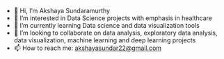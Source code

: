 - 👋 Hi, I’m Akshaya Sundaramurthy
- 👀 I’m interested in Data Science projects with emphasis in healthcare
- 🌱 I’m currently learning Data science and data visualization tools
- 💞️ I’m looking to collaborate on data analysis, exploratory data analysis, data visualization, machine learning and deep learning projects
- 📫 How to reach me: akshayasundar22@gmail.com

<!---
akshayasundar22/akshayasundar22 is a ✨ special ✨ repository because its `README.md` (this file) appears on your GitHub profile.
You can click the Preview link to take a look at your changes.
--->
